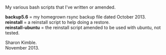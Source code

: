 My various bash scripts that I've written or amended.

**backup5.6** = my homegrown rsync backup file dated October 2013.<br />
**reinstall** = a reinstall script to help doing a restore.<br />
**reinstall-ubuntu** = the reinstall script amended to be used with ubuntu, not tested.

Sharon Kimble.<br />
November 2013.
